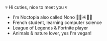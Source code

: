 ୨ Hi cuties, nice to meet you ୧

- I'm Noctopia also called Nono 🌺🌊☀️🐙🐚
- French student, learning computer science
- League of Legends & Fortnite player
- Animals & nature lover, yes I'm vegan!
